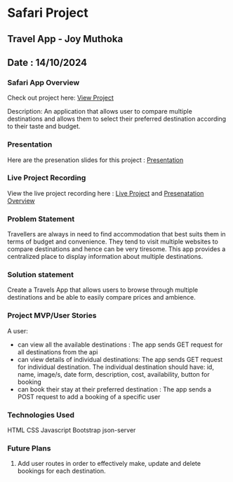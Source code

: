 # Safari Project 
## Travel App - Joy Muthoka
## Date : 14/10/2024

### Safari App Overview
Check out project here: [View Project](https://stacy-joym.github.io/phase1-project/)

Description: An application that allows user to compare multiple destinations and allows them to select their preferred destination according to their taste and budget.

### Presentation
Here are the presenation slides for this project : [Presentation](https://www.canva.com/design/DAGT0BFfX7o/xAfhVbRSSpvBL9VrVb6jHw/edit?utm_content=DAGT0BFfX7o&utm_campaign=designshare&utm_medium=link2&utm_source=sharebutton)

### Live Project Recording
View the live project recording here :  [Live Project](https://drive.google.com/file/d/1jY_qGwyjEuqPNLaU10Cbtzpq7LKEVN5K/view) and [Presenatation Overview](https://drive.google.com/file/d/13YpbRc_jTV5B9hDsr3FqAwNzwbp0LGkf/view)

### Problem Statement
Travellers are always in need to find accommodation that best suits them in terms of budget and convenience. They tend to visit multiple websites to compare destinations and hence can be very tiresome. This app provides a centralized place to display information about multiple destinations. 

### Solution statement
Create a Travels App that allows users to browse through multiple destinations and be able to easily compare prices and ambience.


### Project MVP/User Stories
A user:
- can view all the available destinations : The app sends GET request for all destinations from the api
- can view details of individual destinations: The app sends GET request for individual destination. The individual destination should have: id, name, image/s, date form, description, cost, availability, button for booking
- can book their stay at their preferred destination : The app sends a POST request to add a booking of a specific user 


### Technologies Used
HTML
CSS
Javascript
Bootstrap
json-server


### Future Plans
1. Add user routes in order to effectively make, update and delete bookings for each destination.
